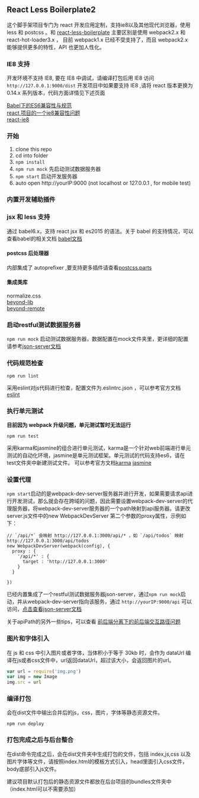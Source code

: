 ## React Less Boilerplate2

这个脚手架项目专门为 react 开发应用定制，支持ie8以及其他现代浏览器，使用 less 和 postcss 。和 [react-less-boilerplate](https://github.com/bestsuperdev/react-less-boilerplate) 主要区别是使用 webpack2.x 和 react-hot-loader3.x ， 目前 webpack1.x 已经不受支持了，而且 webpack2.x 能够提供更多的特性，API 也更加人性化。


### IE8 支持

开发环境不支持 IE8, 要在 IE8 中调试，请编译打包后用 IE8 访问 `http://127.0.0.1:9000/dist` 
开发项目中如果要支持 IE8 ,请将 react 版本更换为 0.14.x 系列版本，代码方面详情见下述页面

[Babel下的ES6兼容性与规范](http://imweb.io/topic/561f9352883ae3ed25e400f5)  
[react 项目的一个ie8兼容性问题](http://www.aliued.com/?p=3240)  
[react-ie8](https://github.com/xcatliu/react-ie8)  


### 开始

1. clone this repo
2. cd into folder
3. `npm install`
4. `npm run mock` 先启动测试数据服务器 
5. `npm start` 启动开发服务器
6. auto open http://yourIP:9000 (not localhost or 127.0.0.1 , for mobile test)



### 内置开发辅助插件

### jsx 和 less 支持
通过 babel6.x，支持 react jsx 和 es2015 的语法。关于 babel 的支持情况，可以查看babel的相关文档 [babel文档](http://babeljs.io/)  

#### postcss 后处理器
内部集成了 autoprefixer ,要支持更多插件请查看[postcss.parts](http://postcss.parts/)

#### 集成类库
normalize.css  
[beyond-lib](https://github.com/bestsuperdev/beyond-lib)  
[beyond-remote](https://github.com/bestsuperdev/beyond-remote)   



### 启动restful测试数据服务器
`npm run mock` 启动测试数据服务器，数据配置在mock文件夹里，更详细的配置请参考[json-server文档](https://github.com/typicode/json-server)

### 代码规范检查
```
npm run lint
```
采用eslint对js代码进行检查，配置文件为.eslintrc.json ，可以参考官方文档[eslint](http://eslint.org/)

### 执行单元测试

**目前因为 webpack 升级问题，单元测试暂时无法运行**

```
npm run test
```
采用karma和jasmine的组合进行单元测试，karma是一个针对web前端进行单元测试的自动化环境，jasmine是单元测试框架。单元测试的代码支持es6，请在test文件夹中新建测试文件。
可以参考官方文档[karma](http://karma-runner.github.io/) [jasmine](http://jasmine.github.io/)




### 设置代理
`npm start`启动的是webpack-dev-server服务器并进行开发，如果需要请求api进行开发测试，那么就会存在跨域的问题，因此需要设置webpack-dev-server的代理服务器，将webpack-dev-server服务器的一个path映射到api服务器。请更改server.js文件中的new WebpackDevServer 第二个参数的proxy属性，示例如下：
```
// `/api/*` 会映射 http://127.0.0.1:3000/api/* ，如 `/api/todos` 映射 http://127.0.0.1:3000/api/todos
new WebpackDevServer(webpack(config), {
  proxy : {
    '/api/*' : {
      target : 'http://127.0.0.1:3000'
    }
  }
  
})
```
已经内置集成了一个restful测试数据服务器json-server，通过`npm run mock`启动，并从webpack-dev-server指向该服务，通过 `http://yourIP:9000/api` 可以访问，[点击查看json-server文档](https://github.com/typicode/json-server)

关于apiPath的另外一些tips，可以查看 [前后端分离下的前后端交互路径问题](https://github.com/mingzepeng/react-boilerplate/blob/master/doc/apiPath.md)


### 图片和字体引入
在 js 和 css 中引入图片或者字体，当体积小于等于 30kb 时，会作为 dataUrl 编译在js或者css文件中，url返回dataUrl，超过该大小，会返回图片的url。

```javascript
var url = require('img.png')
var img = new Image
img.src = url
```



### 编译打包
会在dist文件中输出合并后的js，css，图片，字体等静态资源文件。
```
npm run deploy
```

### 打包完成之后与后台整合
在dist命令完成之后，会在dist文件夹中生成打包的文件，包括 index,js,css 以及图片字体等文件，请按照index.html的模板方式引入，head里面引入css文件，body底部引入js文件。

建议项目默认打包后的静态资源文件都放在后台项目的bundles文件夹中（index.html可以不需要添加）
